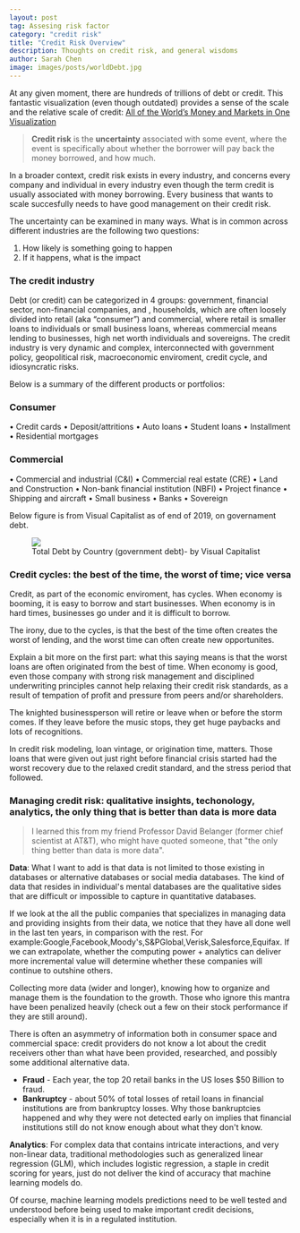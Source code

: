 ```yaml
---
layout: post
tag: Assesing risk factor
category: "credit risk"
title: "Credit Risk Overview"
description: Thoughts on credit risk, and general wisdoms
author: Sarah Chen
image: images/posts/worldDebt.jpg
---
```


At any given moment, there are hundreds of trillions of debt or credit.  This fantastic visualization (even though outdated) provides a sense of the scale and the relative scale of credit: [All of the World’s Money and Markets in One Visualization](https://money.visualcapitalist.com/worlds-money-markets-one-visualization-2017/)


> **Credit risk** is the **uncertainty** associated with some event, where the event is specifically about whether the borrower will pay back the money borrowed, and how much. 

In a broader context, credit risk exists in every industry, and concerns every company and individual in every industry even though the term credit is usually associated with money borrowing. Every business that wants to scale succesfully needs to have good management on their credit risk.  

The uncertainty can be examined in many ways. What is in common across different industries are the following two questions:
1.  How likely is something going to happen
2.  If it happens, what is the impact

### The credit industry
Debt (or credit) can be categorized in 4 groups: government, financial sector, non-financial companies, and , households, which are often loosely divided into retail (aka “consumer”) and commercial, where retail is smaller loans to individuals or small business loans, whereas commercial means lending to businesses, high net worth individuals and sovereigns.   The credit industry is very dynamic and complex, interconnected with government policy, geopolitical risk, macroeconomic enviroment, credit cycle, and idiosyncratic risks. 

Below is a summary of the different products or portfolios: 
### Consumer ###
•	Credit cards
•	Deposit/attritions
•	Auto loans
•	Student loans
•	Installment
•	Residential mortgages
### Commercial
•	Commercial and industrial (C&I)
•	Commercial real estate (CRE)
•	Land and Construction
•	Non-bank financial institution (NBFI)
•	Project finance
•	Shipping and aircraft
•	Small business
•	Banks
•	Sovereign

Below figure is from Visual Capitalist as of end of 2019, on governament debt. 
<figure>
  <img src="{{ "/images/posts/worldDebt.jpg" | relative_url }}">
  <figcaption>Total Debt by Country (government debt)- by Visual Capitalist</figcaption>
</figure>

### Credit cycles: the best of the time, the worst of time; vice versa

Credit, as part of the economic enviroment, has cycles.  When economy is booming, it is easy to borrow and start businesses.  When economy is in hard times, businesses go under and it is difficult to borrow.

The irony, due to the cycles, is that the best of the time often creates the worst of lending, and the worst time can often create new opportunites. 

Explain a bit more on the first part: what this saying means is that the worst loans are often originated from the best of time.  When economy is good, even those company with strong risk management and disciplined underwriting principles cannot help relaxing their credit risk standards, as a result of tempation of profit and pressure from peers and/or shareholders.  

The knighted businessperson will retire or leave when or before the storm comes.  If they leave before the music stops, they get huge paybacks and lots of recognitions. 

In credit risk modeling, loan vintage, or origination time, matters.  Those loans that were given out just right before financial crisis started had the worst recovery due to the relaxed credit standard, and the stress period that followed.

### Managing credit risk: qualitative insights, techonology, analytics, the only thing that is better than data is more data

> I learned this from my friend Professor David Belanger (former chief scientist at AT&T), who might have quoted someone, that "the only thing better than data is more data".  

**Data**:  What I want to add is that data is not limited to those existing in databases or alternative databases or social media databases.  The kind of data that resides in individual's mental databases are the qualitative sides that are difficult or impossible to capture in quantitative databases. 

If we look at the all the public companies that specializes in managing data and providing insights from their data, we notice that they have all done well in the last ten years, in comparison with the rest.  For example:Google,Facebook,Moody's,S&PGlobal,Verisk,Salesforce,Equifax. If we can extrapolate, whether the computing power + analytics can deliver more incremental value will determine whether these companies will continue to outshine others.  

Collecting more data (wider and longer), knowing how to organize and manage them is the foundation to the growth.   Those who ignore this mantra have been penalized heavily (check out a few on their stock performance if they are still around). 

There is often an asymmetry of information both in consumer space and commercial space: credit providers do not know a lot about the credit receivers other than what have been provided, researched, and possibly some additional alternative data.   
* **Fraud** - Each year, the top 20 retail banks in the US loses $50 Billion to fraud. 
* **Bankruptcy** - about 50% of total losses of retail loans in financial institutions are from bankruptcy losses.   Why those bankruptcies happened and why they were not detected early on implies that financial institutions still do not know enough about what they don't know.

**Analytics**:  For complex data that contains intricate interactions, and very non-linear data, traditional methodologies such as generalized linear regression (GLM), which includes logistic regression, a staple in credit scoring for years, just do not deliver the kind of accuracy that machine learning models do.   

Of course, machine learning models predictions need to be well tested and understood before being used to make important credit decisions, especially when it is in a regulated institution.  




